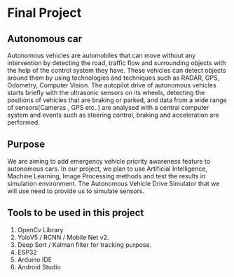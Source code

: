 # Final Project
## Autonomous car
Autonomous vehicles are automobiles that can move without any intervention by detecting the road, traffic flow and surrounding objects with the help of the control system they have. These vehicles can detect objects around them by using technologies and techniques such as RADAR,  GPS, Odometry, Computer Vision. The autopilot drive of autonomous vehicles starts briefly with the ultrasonic sensors on its wheels, detecting the positions of vehicles that are braking or parked, and data from a wide range of sensors(Cameras , GPS etc..) are analysed with a central computer system and events such as steering control, braking and acceleration are performed.

## Purpose 

We are aiming to add emergency vehicle priority awareness feature to autonomous cars. In our project, we plan to use Artificial Intelligence, Machine Learning, Image Processing methods and test the results in simulation environment. The Autonomous Vehicle Drive Simulator that we will use need to provide us to simulate sensors.

## Tools to be used in this project
1) OpenCv Library
2) YoloV5 / RCNN / Mobile Net v2.
3) Deep Sort / Kalman filter for tracking purpose.
4) ESP32
5) Arduino IDE
6) Android Studio

